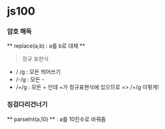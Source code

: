 # js100

### 암호 해독
** replace(a,b) : a를 b로 대체 **

> 정규 표현식 
 - / /g : 모든 띄어쓰기
 - /-/g : 모든 -
 - /+/g : 모든 + 인데 +가 정규표현식에 있으므로 => /\+/g 이렇게!

### 징검다리건너기
** parseInt(a,10) ** : a를 10진수로 바꿔줌
